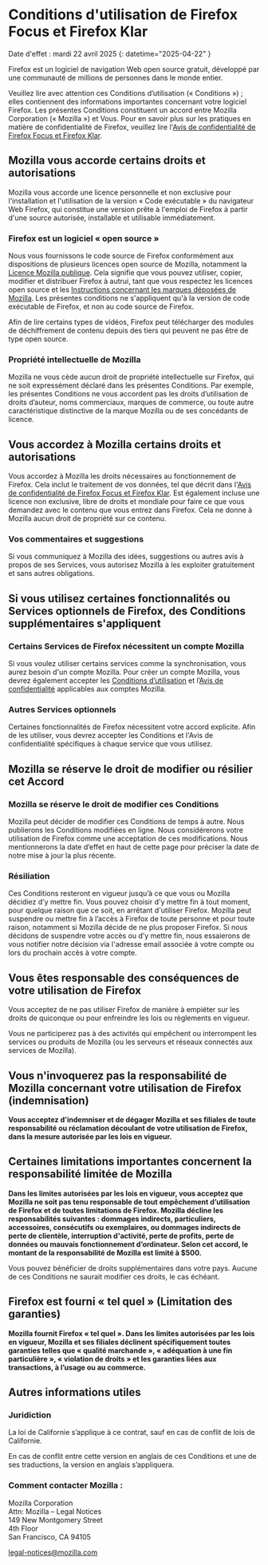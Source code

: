 # Conditions d'utilisation de Firefox Focus et Firefox Klar

Date d'effet : mardi 22 avril 2025
{: datetime="2025-04-22" }

Firefox est un logiciel de navigation Web open source gratuit, développé par une communauté de millions de personnes dans le monde entier.

Veuillez lire avec attention ces Conditions d’utilisation (« Conditions ») ; elles contiennent des informations importantes concernant votre logiciel Firefox. Les présentes Conditions constituent un accord entre Mozilla Corporation (« Mozilla ») et Vous. Pour en savoir plus sur les pratiques en matière de confidentialité de Firefox, veuillez lire l'[Avis de confidentialité de Firefox Focus et Firefox Klar](https://www.mozilla.org/privacy/firefox-focus/).

## Mozilla vous accorde certains droits et autorisations

Mozilla vous accorde une licence personnelle et non exclusive pour l'installation et l'utilisation de la version « Code exécutable » du navigateur Web Firefox, qui constitue une version prête à l'emploi de Firefox à partir d'une source autorisée, installable et utilisable immédiatement.

### Firefox est un logiciel « open source »

Nous vous fournissons le code source de Firefox conformément aux dispositions de plusieurs licences open source de Mozilla, notamment la [Licence Mozilla publique](https://www.mozilla.org/MPL/). Cela signifie que vous pouvez utiliser, copier, modifier et distribuer Firefox à autrui, tant que vous respectez les licences open source et les [Instructions concernant les marques déposées de Mozilla](https://www.mozilla.org/foundation/trademarks/policy/). Les présentes conditions ne s'appliquent qu'à la version de code exécutable de Firefox, et non au code source de Firefox.

Afin de lire certains types de vidéos, Firefox peut télécharger des modules de déchiffrement de contenu depuis des tiers qui peuvent ne pas être de type open source.

### Propriété intellectuelle de Mozilla

Mozilla ne vous cède aucun droit de propriété intellectuelle sur Firefox, qui ne soit expressément déclaré dans les présentes Conditions. Par exemple, les présentes Conditions ne vous accordent pas les droits d’utilisation de droits d’auteur, noms commerciaux, marques de commerce, ou toute autre caractéristique distinctive de la marque Mozilla ou de ses concédants de licence.

## Vous accordez à Mozilla certains droits et autorisations

Vous accordez à Mozilla les droits nécessaires au fonctionnement de Firefox. Cela inclut le traitement de vos données, tel que décrit dans l'[Avis de confidentialité de Firefox Focus et Firefox Klar](https://www.mozilla.org/privacy/firefox-focus/). Est également incluse une licence non exclusive, libre de droits et mondiale pour faire ce que vous demandez avec le contenu que vous entrez dans Firefox. Cela ne donne à Mozilla aucun droit de propriété sur ce contenu.

### Vos commentaires et suggestions

Si vous communiquez à Mozilla des idées, suggestions ou autres avis à propos de ses Services, vous autorisez Mozilla à les exploiter gratuitement et sans autres obligations.

## Si vous utilisez certaines fonctionnalités ou Services optionnels de Firefox, des Conditions supplémentaires s'appliquent

### Certains Services de Firefox nécessitent un compte Mozilla

Si vous voulez utiliser certains services comme la synchronisation, vous aurez besoin d'un compte Mozilla. Pour créer un compte Mozilla, vous devrez également accepter les [Conditions d’utilisation](https://www.mozilla.org/about/legal/terms/services/) et l’[Avis de confidentialité](https://www.mozilla.org/privacy/mozilla-accounts/) applicables aux comptes Mozilla.

### Autres Services optionnels

Certaines fonctionnalités de Firefox nécessitent votre accord explicite. Afin de les utiliser, vous devrez accepter les Conditions et l'Avis de confidentialité spécifiques à chaque service que vous utilisez.

## Mozilla se réserve le droit de modifier ou résilier cet Accord

### Mozilla se réserve le droit de modifier ces Conditions

Mozilla peut décider de modifier ces Conditions de temps à autre. Nous publierons les Conditions modifiées en ligne. Nous considérerons votre utilisation de Firefox comme une acceptation de ces modifications. Nous mentionnerons la date d’effet en haut de cette page pour préciser la date de notre mise à jour la plus récente.

### Résiliation

Ces Conditions resteront en vigueur jusqu’à ce que vous ou Mozilla décidiez d’y mettre fin. Vous pouvez choisir d'y mettre fin à tout moment, pour quelque raison que ce soit, en arrêtant d'utiliser Firefox. Mozilla peut suspendre ou mettre fin à l’accès à Firefox de toute personne et pour toute raison, notamment si Mozilla décide de ne plus proposer Firefox. Si nous décidons de suspendre votre accès ou d’y mettre fin, nous essaierons de vous notifier notre décision via l'adresse email associée à votre compte ou lors du prochain accès à votre compte.

## Vous êtes responsable des conséquences de votre utilisation de Firefox

Vous acceptez de ne pas utiliser Firefox de manière à empiéter sur les droits de quiconque ou pour enfreindre les lois ou règlements en vigueur.

Vous ne participerez pas à des activités qui empêchent ou interrompent les services ou produits de Mozilla (ou les serveurs et réseaux connectés aux services de Mozilla).

## Vous n'invoquerez pas la responsabilité de Mozilla concernant votre utilisation de Firefox (indemnisation)

**Vous acceptez d'indemniser et de dégager Mozilla et ses filiales de toute responsabilité ou réclamation découlant de votre utilisation de Firefox, dans la mesure autorisée par les lois en vigueur.**

## Certaines limitations importantes concernent la responsabilité limitée de Mozilla

**Dans les limites autorisées par les lois en vigueur, vous acceptez que Mozilla ne soit pas tenu responsable de tout empêchement d’utilisation de Firefox et de toutes limitations de Firefox. Mozilla décline les responsabilités suivantes : dommages indirects, particuliers, accessoires, consécutifs ou exemplaires, ou dommages indirects de perte de clientèle, interruption d'activité, perte de profits, perte de données ou mauvais fonctionnement d’ordinateur. Selon cet accord, le montant de la responsabilité de Mozilla est limité à $500.**

Vous pouvez bénéficier de droits supplémentaires dans votre pays. Aucune de ces Conditions ne saurait modifier ces droits, le cas échéant.

## Firefox est fourni « tel quel » (Limitation des garanties)

**Mozilla fournit Firefox « tel quel ». Dans les limites autorisées par les lois en vigueur, Mozilla et ses filiales déclinent spécifiquement toutes garanties telles que « qualité marchande », « adéquation à une fin particulière », « violation de droits » et les garanties liées aux transactions, à l’usage ou au commerce.**

## Autres informations utiles

### Juridiction

La loi de Californie s’applique à ce contrat, sauf en cas de conflit de lois de Californie.

En cas de conflit entre cette version en anglais de ces Conditions et une de ses traductions, la version en anglais s’appliquera.

### Comment contacter Mozilla :

Mozilla Corporation <br>
Attn: Mozilla – Legal Notices <br>
149 New Montgomery Street <br>
4th Floor <br>
San Francisco, CA 94105

legal-notices@mozilla.com

